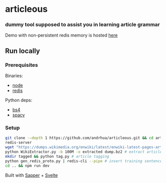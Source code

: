 # articleous

### dummy tool supposed to assist you in learning article grammar

Demo with non-persistent redis memory is hosted [here](https://articleous.herokuapp.com)

## Run locally

### Prerequisites
Binaries:
* [node](https://nodejs.org/)
* [redis](https://redis.io/)

Python deps:
* [bs4](https://www.crummy.com/software/BeautifulSoup/)
* [spacy](https://spacy.io/)

### Setup
```bash
git clone -–depth 1 https://github.com/andrhua/articleous.git && cd articleous/data
redis-server
wget "https://dumps.wikimedia.org/enwiki/latest/enwiki-latest-pages-articles1.xml-p1p30303.bz2" -O dump.bz2
python WikiExtractor.py -b 100M -o extracted dump.bz2 # extract articles in xml
mkdir tagged && python tag.py # article tagging
python gen_redis_proto.py | redis-cli --pipe # insert training sentences to redis
cd .. && npm run dev
```

Built with [Sapper](https://sapper.svelte.dev/) + [Svelte](https://svelte.dev/)
